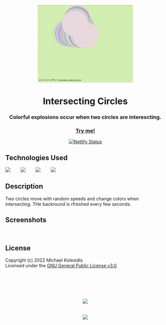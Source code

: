 <div align="center">
  <img src="./assets/intersecting-circles.gif" width="300px">
  <h1>Intersecting Circles</h1>
  
  <h3>Colorful explosions occur when two circles are interescting.</h3>

  <a href="https://intersecting-circles.netlify.app/"><h3>Try me!</h3></a>

  [![Netlify Status](https://api.netlify.com/api/v1/badges/c1fe4a49-4759-4c77-b7a9-e2ac7485309b/deploy-status)](https://app.netlify.com/sites/intersecting-circles/deploys)


</div>
  
  

## Technologies Used

<a href="https://p5js.org/"><img src="https://github.com/michaelkolesidis/tech-icons/blob/main/icons/p5js/p5js.svg" height="50px"/></a>
&nbsp;&nbsp;&nbsp;&nbsp;&nbsp;&nbsp;
<a href="https://en.wikipedia.org/wiki/JavaScript"><img src="https://github.com/michaelkolesidis/tech-icons/blob/main/icons/javascript/javascript-original.svg" height="50px" /></a>
&nbsp;&nbsp;&nbsp;&nbsp;&nbsp;&nbsp;
<a href="https://en.wikipedia.org/wiki/CSS"><img src="https://github.com/michaelkolesidis/tech-icons/blob/main/icons/css3/css3-plain.svg" height="50px" /></a>
&nbsp;&nbsp;&nbsp;&nbsp;&nbsp;&nbsp;
<img src="https://github.com/michaelkolesidis/tech-icons/blob/main/icons/html5/html5-plain.svg" height="50px" />
&nbsp;&nbsp;&nbsp;&nbsp;&nbsp;&nbsp;



## Description

<p>Two circles move with random speeds and change colors when intersecting. THe backround is rfreshed every few seconds.</p>



## Screenshots

<img src="">



## License

Copyright (c) 2022 Michael Kolesidis<br>
Licensed under the [GNU General Public License v3.0](https://github.com/michaelkolesidis//blob/main/LICENSE).



<br>
<br>



[//]: # (Free Software)
<div align="center">
  <br>
  <br>

  <a href="https://github.com/michaelkolesidis/made-with-linux" target="_blank"><img src="https://upload.wikimedia.org/wikipedia/commons/thumb/f/f9/Made_with_Linux.png/240px-Made_with_Linux.png"></a>
</div>
<br>                                                      
<div align="center">
  <a href="https://endsoftwarepatents.org/innovating-without-patents"><img style="height: 90px;" src="https://static.fsf.org/nosvn/esp/logos/innovating-without-patents.svg"></a>
</div>